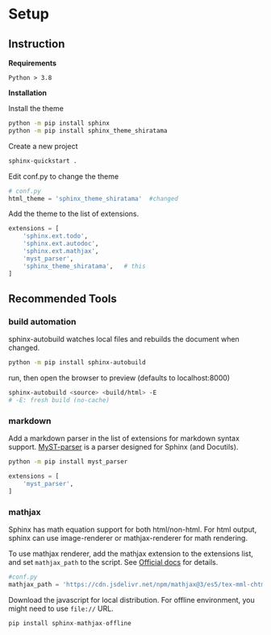 # Setup

## Instruction

**Requirements**

    Python > 3.8

**Installation**

Install the theme

```sh
python -m pip install sphinx
python -m pip install sphinx_theme_shiratama
```

Create a new project

```sh
sphinx-quickstart .
```

Edit conf.py to change the theme
```py
# conf.py
html_theme = 'sphinx_theme_shiratama'  #changed
```

Add the theme to the list of extensions.

```py
extensions = [
    'sphinx.ext.todo',
    'sphinx.ext.autodoc',
    'sphinx.ext.mathjax',
    'myst_parser',
    'sphinx_theme_shiratama',   # this
]
```

## Recommended Tools

### build automation

sphinx-autobuild watches local files and rebuilds the document when changed.

```sh
python -m pip install sphinx-autobuild
```

run, then open the browser to preview (defaults to localhost:8000)

```sh
sphinx-autobuild <source> <build/html> -E
# -E: fresh build (no-cache)
```


### markdown

Add a markdown parser in the list of extensions for markdown syntax support. 
[MyST-parser](https://www.sphinx-doc.org/en/master/usage/markdown.html) is a parser designed for Sphinx (and Docutils). 


```sh
python -m pip install myst_parser
```

```py
extensions = [
    'myst_parser',
]
```

### mathjax

Sphinx has math equation support for both html/non-html. For html output, sphinx can use image-renderer or mathjax-renderer for math rendering.

To use mathjax renderer, add the mathjax extension to the extensions list, and set `mathjax_path` to the script. See [Official docs](https://www.sphinx-doc.org/en/master/usage/extensions/math.html#module-sphinx.ext.mathjax) for details.

```py
#conf.py
mathjax_path = 'https://cdn.jsdelivr.net/npm/mathjax@3/es5/tex-mml-chtml.js'
```

Download the javascript for local distribution. For offline environment, you might need to use `file://` URL.

```py
pip install sphinx-mathjax-offline
```
